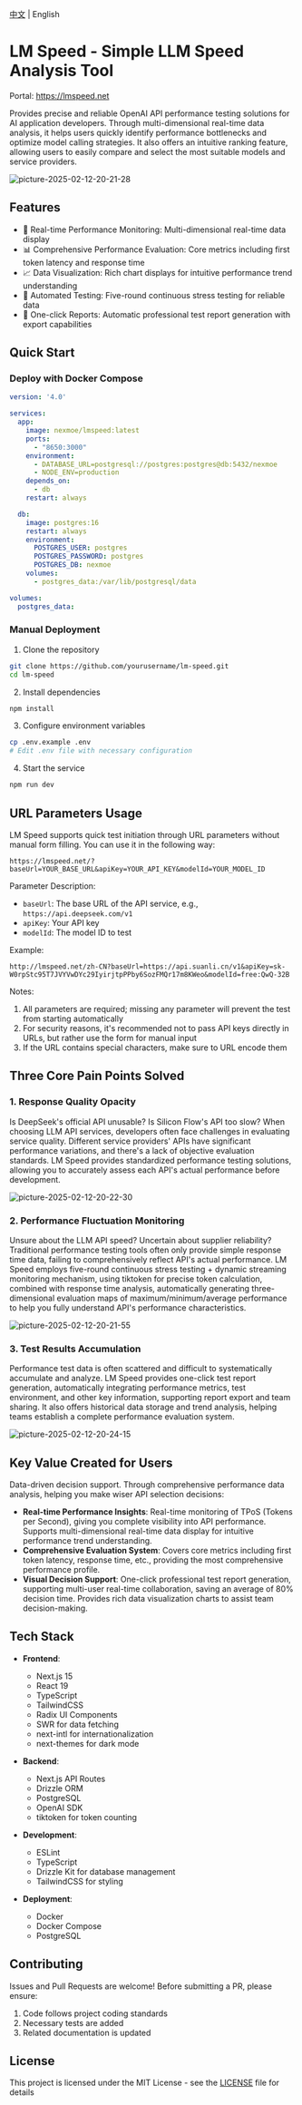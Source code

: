 [中文](README_zh.md) | English

# LM Speed - Simple LLM Speed Analysis Tool

Portal: <https://lmspeed.net>

Provides precise and reliable OpenAI API performance testing solutions for AI application developers. Through multi-dimensional real-time data analysis, it helps users quickly identify performance bottlenecks and optimize model calling strategies. It also offers an intuitive ranking feature, allowing users to easily compare and select the most suitable models and service providers.

![picture-2025-02-12-20-21-28](https://vscode-markdown.s3.bitiful.net/eba9b5e1e200dd0c5504914243d1d6247eb4a16c2c20f87adfe11244ff9668c7.png)  

## Features

- 🚀 Real-time Performance Monitoring: Multi-dimensional real-time data display
- 📊 Comprehensive Performance Evaluation: Core metrics including first token latency and response time
- 📈 Data Visualization: Rich chart displays for intuitive performance trend understanding
- 🔄 Automated Testing: Five-round continuous stress testing for reliable data
- 📝 One-click Reports: Automatic professional test report generation with export capabilities

## Quick Start

### Deploy with Docker Compose

```yaml
version: '4.0'

services:
  app:
    image: nexmoe/lmspeed:latest
    ports:
      - "8650:3000"
    environment:
      - DATABASE_URL=postgresql://postgres:postgres@db:5432/nexmoe
      - NODE_ENV=production
    depends_on:
      - db
    restart: always

  db:
    image: postgres:16
    restart: always
    environment:
      POSTGRES_USER: postgres
      POSTGRES_PASSWORD: postgres
      POSTGRES_DB: nexmoe
    volumes:
      - postgres_data:/var/lib/postgresql/data

volumes:
  postgres_data:
```

### Manual Deployment

1. Clone the repository
```bash
git clone https://github.com/yourusername/lm-speed.git
cd lm-speed
```

2. Install dependencies
```bash
npm install
```

3. Configure environment variables
```bash
cp .env.example .env
# Edit .env file with necessary configuration
```

4. Start the service
```bash
npm run dev
```

## URL Parameters Usage

LM Speed supports quick test initiation through URL parameters without manual form filling. You can use it in the following way:

```
https://lmspeed.net/?baseUrl=YOUR_BASE_URL&apiKey=YOUR_API_KEY&modelId=YOUR_MODEL_ID
```

Parameter Description:

- `baseUrl`: The base URL of the API service, e.g., `https://api.deepseek.com/v1`
- `apiKey`: Your API key
- `modelId`: The model ID to test

Example:

```
http://lmspeed.net/zh-CN?baseUrl=https://api.suanli.cn/v1&apiKey=sk-W0rpStc95T7JVYVwDYc29IyirjtpPPby6SozFMQr17m8KWeo&modelId=free:QwQ-32B
```

Notes:

1. All parameters are required; missing any parameter will prevent the test from starting automatically
2. For security reasons, it's recommended not to pass API keys directly in URLs, but rather use the form for manual input
3. If the URL contains special characters, make sure to URL encode them

## Three Core Pain Points Solved

### 1. Response Quality Opacity

Is DeepSeek's official API unusable? Is Silicon Flow's API too slow? When choosing LLM API services, developers often face challenges in evaluating service quality. Different service providers' APIs have significant performance variations, and there's a lack of objective evaluation standards. LM Speed provides standardized performance testing solutions, allowing you to accurately assess each API's actual performance before development.

![picture-2025-02-12-20-22-30](https://vscode-markdown.s3.bitiful.net/0ff2ab60e7bf2fb64134565d4d9d82535d0d87db1f568dcdc5465c73b6eadbfa.png)  

### 2. Performance Fluctuation Monitoring

Unsure about the LLM API speed? Uncertain about supplier reliability? Traditional performance testing tools often only provide simple response time data, failing to comprehensively reflect API's actual performance. LM Speed employs five-round continuous stress testing + dynamic streaming monitoring mechanism, using tiktoken for precise token calculation, combined with response time analysis, automatically generating three-dimensional evaluation maps of maximum/minimum/average performance to help you fully understand API's performance characteristics.

![picture-2025-02-12-20-21-55](https://vscode-markdown.s3.bitiful.net/e92fd7f59ac705341f7bc4e880f7e11d798a40e3a038b9373f9d885f70d997ac.png)  

### 3. Test Results Accumulation

Performance test data is often scattered and difficult to systematically accumulate and analyze. LM Speed provides one-click test report generation, automatically integrating performance metrics, test environment, and other key information, supporting report export and team sharing. It also offers historical data storage and trend analysis, helping teams establish a complete performance evaluation system.

![picture-2025-02-12-20-24-15](https://vscode-markdown.s3.bitiful.net/2dcd9f8c44bc5801624e7b356a3c09ec41ae83c7e6ab51fd2414f5eb4092e983.png)  

## Key Value Created for Users

Data-driven decision support. Through comprehensive performance data analysis, helping you make wiser API selection decisions:

- **Real-time Performance Insights**: Real-time monitoring of TPoS (Tokens per Second), giving you complete visibility into API performance. Supports multi-dimensional real-time data display for intuitive performance trend understanding.
- **Comprehensive Evaluation System**: Covers core metrics including first token latency, response time, etc., providing the most comprehensive performance profile.
- **Visual Decision Support**: One-click professional test report generation, supporting multi-user real-time collaboration, saving an average of 80% decision time. Provides rich data visualization charts to assist team decision-making.

## Tech Stack

- **Frontend**:
  - Next.js 15
  - React 19
  - TypeScript
  - TailwindCSS
  - Radix UI Components
  - SWR for data fetching
  - next-intl for internationalization
  - next-themes for dark mode

- **Backend**:
  - Next.js API Routes
  - Drizzle ORM
  - PostgreSQL
  - OpenAI SDK
  - tiktoken for token counting

- **Development**:
  - ESLint
  - TypeScript
  - Drizzle Kit for database management
  - TailwindCSS for styling

- **Deployment**:
  - Docker
  - Docker Compose
  - PostgreSQL

## Contributing

Issues and Pull Requests are welcome! Before submitting a PR, please ensure:

1. Code follows project coding standards
2. Necessary tests are added
3. Related documentation is updated

## License

This project is licensed under the MIT License - see the [LICENSE](LICENSE) file for details



